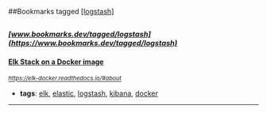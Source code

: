 ##Bookmarks tagged [[logstash]](https://www.bookmarks.dev?q=[logstash])

_<sup><sup>[www.bookmarks.dev/tagged/logstash](https://www.bookmarks.dev/tagged/logstash)</sup></sup>_
---
#### [Elk Stack on a Docker image](https://elk-docker.readthedocs.io/#about)
_<sup>https://elk-docker.readthedocs.io/#about</sup>_

* **tags**: [elk](../tagged/elk.md), [elastic](../tagged/elastic.md), [logstash](../tagged/logstash.md), [kibana](../tagged/kibana.md), [docker](../tagged/docker.md)
---
